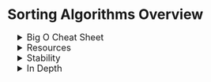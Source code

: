 # Sorting Algorithms Overview

<details>
<summary style="text-indent: 20px; font-size:18px"> Big O Cheat Sheet </summary>

| Sorting Algo                                                                | Worst Time Complexity | Space Complexity |
| :-------------------------------------------------------------------------- | --------------------- | ---------------- |
| [Bubble Sort](./algorithms-sorting-solved/problems/01-bubble-sort.js)       | O(n^2)                | O(1)             |
| [Selection Sort](./algorithms-sorting-solved/problems/02-selection-sort.js) | O(n^2)                | O(1)             |
| [Insertion Sort](./algorithms-sorting-solved/problems/03-insertion-sort.js) | O(n^2)                | O(n)             |
| [Merge Sort](./algorithms-sorting-solved/problems/04-merge-sort.js)         | O(n log n)            | O (log n)        |
| [Quick Sort](./algorithms-sorting-solved/problems/05-quick-sort.js)         | O(n^2)                | O (log n)        |
| Heap Sort                                                                   | O(n log n)            | O(1)             |
| Radix Sort                                                                  | O(n)                  | O(n)             |
</details>

<details>
<summary style="text-indent: 20px; font-size:18px"> Resources </summary>

- [App Academy](https://open.appacademy.io/learn/js-py---sep-2020-online/week-7-sep-2020-online/selection-sort-code-breakdown)
- [Cheat Sheet](https://www.interviewcake.com/sorting-algorithm-cheat-sheet)
- [ Practice Problems Repo] (https://github.com/appacademy-starters/algorithms-sorting-starter)

- [ Visualization ](https://visualgo.net/en/sorting?slide=1)
</details>

<details>
<summary style="text-indent: 20px; font-size:18px"> Stability </summary>

| Stable         | Unstable       |
| :------------- | -------------- |
| Counting Sort  | Quick Sort     |
| Merge Sort     | Heap Sort      |
| Insertion Sort | Selection Sort |

- *Stability matters when we have key-value pairs where duplicate keys are possible*

</details>

<details>
<summary style="text-indent: 20px; font-size:18px"> In Depth  </summary>

## Sorting Algorithms

<details>


<summary style="text-decoration: underline;margin-top: 5px; font-size: 22px;margin-bottom: 10px">Bubble Sort  </summary>

<details >
<summary style="text-indent: 20px;"> Overview </summary>

> - The bubble sort algorithm is a simple sorting algorithm that works by repeatedly stepping through the list to be sorted,
checking each pair of adjacent items and swapping them if they are in the wrong order.
> - The pass through the list is repeated until the list is sorted.
> - The algorithm, which is a comparison sort, is named for the way smaller or larger elements "bubble" to the top of the list.
> - Bubble sort is a comparison sort, meaning that it can sort items of any type for which a “less-than” relation is defined.

</details>
<details>
<summary style="text-indent: 20px;">Code </summary>

```js

function swap(array, idx1, idx2) {
	//swap two elements in an array
	let temp = array[idx1];
	array[idx1] = array[idx2];
	array[idx2] = temp;
}

function bubbleSort(arr) {
	for (let i = 0; i < arr.length; i++) {
		// outer loop
		for (let j = 0; j < arr.length - i - 1; j++) {
			// inner loop
			if (arr[j] > arr[j + 1]) {
				// if the current element is greater than the next element
				if (array[j] > array[j + 1]) swap(array, j, j + 1); // swap the two elements
			}
		}
	}
	return arr; // return the sorted array
}

//! Time Complexity = O(n^2)
//! Space Complexity = O(1)

```

</details>
<details>
<summary style="text-indent: 20px;">Use Case </summary>

> - **Bubble sort is an inefficient algorithm and can be pratical for only small data sets**

</details>
<details>
<summary style="text-indent: 20px"> Visualization </summary>

![Visual](https://s3-us-west-1.amazonaws.com/appacademy-open-assets/data_structures_algorithms/naive_sorting_algorithms/bubble_sort/images/BubbleSort.gif)
</details>

---


</details>


[//]: # (New Section)
<details>
<summary style="text-decoration: underline;margin-top: 5px; font-size: 22px;margin-bottom: 10px">Selection Sort  </summary>
<details>
<summary style="text-indent: 20px;"> Overview </summary>

> - The selection sort algorithm sorts an array by repeatedly finding the minimum element (considering ascending order) from unsorted part and putting it at the beginning.
> - The algorithm maintains two subarrays in a given array.
> - The first subarray is always sorted.
> - The second subarray is unsorted.
> - In every iteration of selection sort, the minimum element (considering ascending order) from the unsorted subarray is picked and moved to the sorted subarray.

</details>
<details>
<summary style="text-indent: 20px;">Code </summary>

```js

function selectionSort(arr) {
    for (let i = 0; i < arr.length; i++) { // loop through the array
      let min = i; // set the minimum value to the current index
      for (let j = i + 1; j < arr.length; j++) { // loop through the array again
        if (arr[j] < arr[min]) { // if the value at the current index is less than the minimum value
          min = j; // set the minimum value to the current index
        }
      }
      if (min !== i) { // if the minimum value is not the current index  // This can also be implemented by as a swap function
        let temp = arr[i]; // set the temp value to the current index
        arr[i] = arr[min]; // set the current index to the minimum value
        arr[min] = temp; // set the minimum value to the temp value
    }
  }
  return arr; // return the sorted array
}
```

</details>
<details>
<summary style="text-indent: 20px;">Use Case </summary>

> - **Selection sort is an inefficient algorithm and can be practical for only small data sets**

</details>
<details>
<summary style="text-indent: 20px"> Visualization </summary>

![Visual](https://s3-us-west-1.amazonaws.com/appacademy-open-assets/data_structures_algorithms/naive_sorting_algorithms/selection_sort/images/SelectionSort.gif)
</details>

---

</details>


[//]: # (New Section)
<details>
<summary style="text-decoration: underline;margin-top: 5px; font-size: 22px;margin-bottom: 10px">Insertion Sort  </summary>
<details>
<summary style="text-indent: 20px;"> Overview </summary>

> - The insertion sort algorithm sorts an array by repeatedly inserting an element into a sorted array.
> - The algorithm maintains two subarrays in a given array.
> - The first subarray is always sorted.
> - The second subarray is unsorted.
> - In every iteration of insertion sort, an element from the unsorted subarray is picked and inserted into the sorted subarray.

</details>

<details>
<summary style="text-indent: 20px;">Code </summary>

```js

function insertionSort(arr) {
    for (let i = 1; i < arr.length; i++) { // loop through the array
      let j = i; // set j to i
      while (j > 0 && arr[j - 1] > arr[j]) { // while j is greater than 0 and the value at j is greater than the value at j - 1
        let temp = arr[j]; // set temp to the value at j
        arr[j] = arr[j - 1]; // set the value at j to the value at j - 1
        arr[j - 1] = temp; // set the value at j - 1 to temp
        j--; // decrement j
      }
    }
    return arr; // return the array
  }
```

</details>
<details>
<summary style="text-indent: 20px;">Use Case </summary>

> - **Insertion sort is an inefficient algorithm and can be practical for only small data sets**

</details>
<details>
<summary style="text-indent: 20px"> Visualization </summary>

![Visual](https://s3-us-west-1.amazonaws.com/appacademy-open-assets/data_structures_algorithms/naive_sorting_algorithms/insertion_sort/images/InsertionSort.gif)
</details>

---

</details>

[//]: # (New Section)
<details>
<summary style="text-decoration: underline;margin-top: 5px; font-size: 22px;margin-bottom: 10px">Merge Sort  </summary>
<details>
<summary style="text-indent: 20px;"> Overview </summary>

> - The merge sort algorithm is a Divide and Conquer algorithm.
> - It divides input array in two halves, calls itself for the two halves and then merges the two sorted halves.
> - The merge(arr1,arr2) function is used for merging two halves recursively.


</details>
<details>
<summary style="text-indent: 20px;">Code </summary>

```js

function merge(left, right) {
  let result = []; // set result to an empty array
  while (left.length && right.length) { // while left and right are not empty
    if (left[0] < right[0]) {
      result.push(left.shift());
    } else {
      result.push(right.shift());
    }
  }
  while (left.length) {
    result.push(left.shift());
  }
  while (right.length) {
    result.push(right.shift());
  }
  return result;
}

function mergeSort(arr) {
  if (arr.length < 2) { // if the array is less than 2, return the array
    return arr;
  }
  let mid = Math.floor(arr.length / 2); // set mid to the middle of the array
  let left = arr.slice(0, mid); // set left to the first half of the array
  let right = arr.slice(mid); // set right to the second half of the array
  return merge(mergeSort(left), mergeSort(right));
}
  
```

</details>
<details>
<summary style="text-indent: 20px;">Use Case </summary>

> - **Merge sort is an efficient algorithm and can be practical for large data sets and is a stable sorting algo**

</details>
<details>
<summary style="text-indent: 20px"> Visualization </summary>

![Visual](https://s3-us-west-1.amazonaws.com/appacademy-open-assets/data_structures_algorithms/efficient_sorting_algorithms/merge_sort/images/MergeSort.gif)
</details>

---

</details>

[//]: # (New Section)
<details>
<summary style="text-decoration: underline;margin-top: 5px; font-size: 22px;margin-bottom: 10px">Quick Sort  </summary>
<details>
<summary style="text-indent: 20px;"> Overview </summary>

> - It picks an element as pivot and partitions the given array around the picked pivot.
> - Hoare's version is the original one and Lomuto's version is often used.
> - The algorithm picks an element as pivot and partitions the given array around the picked pivot.
> - The partition process can be done in-place.
> - The algorithm can be implemented using recursion.

</details>
<details>
<summary style="text-indent: 20px;">Code </summary>

```js

function quickSort(arr) { // O(n log n)
    if (arr.length < 2) { // if the array is empty or has one element, it is already sorted
      return arr;
    }
    let pivot = arr[0]; // set the pivot to the first element
    let left = []; // create an array to store the elements smaller than the pivot
    let right = []; // create an array to store the elements larger than the pivot
    for (let i = 1; i < arr.length; i++) { // loop through the array
      if (arr[i] < pivot) { // if the current element is smaller than the pivot
        left.push(arr[i]); // add it to the left array
      } else {
        right.push(arr[i]); // add it to the right array
      }
    }
    return [...quickSort(left), pivot, ...quickSort(right)]; // return the sorted array
  }
  
```

</details>
<details>
<summary style="text-indent: 20px;">Use Case </summary>

> - **Quick sort is an efficient algorithm and can be practical for large data sets but is not a stable sorting algo**
> - **a good default choice. It tends to be fast in practice, and with some small tweaks its dreaded O(n^2)O(n2) worst-case time complexity becomes very unlikely. A tried and true favorite.**

</details>
<details>
<summary style="text-indent: 20px"> Visualization </summary>

![Visual](https://s3-us-west-1.amazonaws.com/appacademy-open-assets/data_structures_algorithms/efficient_sorting_algorithms/quick_sort/images/QuickSort.gif)
</details>

---

</details>

[//]: # (New Section)
<details>
<summary style="text-decoration: underline;margin-top: 5px; font-size: 22px;margin-bottom: 10px">Heap Sort  </summary>
<details>
<summary style="text-indent: 20px;"> Overview </summary>

> - The heap sort algorithm is a comparison-based sorting algorithm.
> - It works by building a heap data structure from the input data and then extracts elements one by one.
> - The heap is a complete binary tree.

</details>
<details>
<summary style="text-indent: 20px;">Code </summary>

```js

function heapSort(arr) {  // O(n log n)
    let heap = new MaxHeap(arr); // create a max heap
    let sorted = []; // create an empty array to store the sorted array
    while (heap.size() > 0) { // while the heap is not empty
      sorted.push(heap.remove()); // add the max value to the sorted array
    }
    return sorted; // return the sorted array
  }

```

</details>
<details>
<summary style="text-indent: 20px;">Use Case </summary>

> - **is a good choice if you can't tolerate a worst-case time complexity of O(n^2)O(n2) or need low space costs. The Linux kernel uses heapsort instead of quicksort for both of those reasons.**

</details>
<details>
<summary style="text-indent: 20px"> Visualization </summary>

![Visual](https://upload.wikimedia.org/wikipedia/commons/4/4d/Heapsort-example.gif?20110419031008)
</details>

---

</details>

[//]: # (New Section)
<details>
<summary style="text-decoration: underline;margin-top: 5px; font-size: 22px;margin-bottom: 10px">Radix Sort  </summary>
<details>
<summary style="text-indent: 20px;"> Overview </summary>

> - The radix sort algorithm is a non-comparison sort algorithm.
> - It sorts data based on the digits in the number.
> - It is a counting sort algorithm.

</details>
<details>
<summary style="text-indent: 20px;">Code </summary>

```js

function radixSort(arr) { // O(n)
    let max = Math.max(...arr); // get max in the array
    let exp = 1; // initialize exponent
    while (max / exp > 0) { // while max is greater than 0
      let buckets = Array.from({ length: 10 }, () => []); // create buckets
      for (let i = 0; i < arr.length; i++) { // for each element in the array
        let bucket = Math.floor((arr[i] / exp) % 10); // get the bucket number
        buckets[bucket].push(arr[i]); // push the element into the bucket
      }
      arr = [].concat(...buckets); // concatenate the buckets
      exp *= 10; // increase the exponent
    }
    return arr;
  }

```

</details>
<details>
<summary style="text-indent: 20px;">Use Case </summary>

> - **Radix sort is a stable sorting algorithm and can be practical for large data sets**
> - **It is a good choice if you can't tolerate a worst-case time complexity of O(n^2)O(n2) or need low space costs. The Linux kernel uses heapsort instead of quicksort for both of those reasons.**

</details>
</details>

